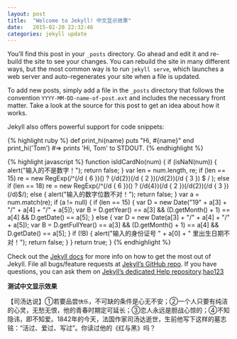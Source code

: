 ```yaml
---
layout: post
title:  "Welcome to Jekyll! 中文显示效果"
date:   2015-02-20 22:32:46
categories: jekyll update
---
```

You’ll find this post in your `_posts` directory. Go ahead and edit it and re-build the site to see your changes. You can rebuild the site in many different ways, but the most common way is to run `jekyll serve`, which launches a web server and auto-regenerates your site when a file is updated.

To add new posts, simply add a file in the `_posts` directory that follows the convention `YYYY-MM-DD-name-of-post.ext` and includes the necessary front matter. Take a look at the source for this post to get an idea about how it works.

Jekyll also offers powerful support for code snippets:

{% highlight ruby %}
def print_hi(name)
  puts "Hi, #{name}"
end
print_hi('Tom')
#=> prints 'Hi, Tom' to STDOUT.
{% endhighlight %}

{% highlight javascript %}
function isIdCardNo(num) {
    if (isNaN(num)) {
        alert("输入的不是数字！");
        return false;
    }
    var len = num.length,
        re;
    if (len == 15)
        re = new RegExp(/^(/d {
            6
        })() ? (/d{2})(/d {
            2
        })(/d{2})(/d {
            3
        }) $ / );
else if (len == 18)
    re = new RegExp(/^(/d {
        6
    })() ? (/d{4})(/d {
        2
    })(/d{2})(/d {
        3
    })(/d)$/);
else {
    alert("输入的数字位数不对！");
    return false;
}
var a = num.match(re);
if (a != null) {
    if (len == 15) {
        var D = new Date("19" + a[3] + "/" + a[4] + "/" + a[5]);
        var B = D.getYear() == a[3] && (D.getMonth() + 1) == a[4] && D.getDate() == a[5];
    } else {
        var D = new Date(a[3] + "/" + a[4] + "/" + a[5]);
        var B = D.getFullYear() == a[3] && (D.getMonth() + 1) == a[4] && D.getDate() == a[5];
    }
    if (!B) {
        alert("输入的身份证号 " + a[0] + " 里出生日期不对！");
        return false;
    }
}
return true;
}
{% endhighlight %}

Check out the [Jekyll docs][jekyll] for more info on how to get the most out of Jekyll. File all bugs/feature requests at [Jekyll’s GitHub repo][jekyll-gh]. If you have questions, you can ask them on [Jekyll’s dedicated Help repository][jekyll-help].[hao123](http://www.hao123.com)

**测试中文显示效果**

【司汤达说】①若要品尝`快乐`，不可缺的条件是心无不安；②一个人只要有纯洁的心灵，无愁无恨，他的青春时期定可延长；③恋人永远是胆战心惊的；④不知隐讳，即不知爱。1842年的今天，法国作家司汤达逝世，生前他写下这样的墓志铭：“活过、爱过、写过”。你读过他的《红与黑》吗？

[jekyll]:      http://jekyllrb.com
[jekyll-gh]:   https://github.com/jekyll/jekyll
[jekyll-help]: https://github.com/jekyll/jekyll-help
